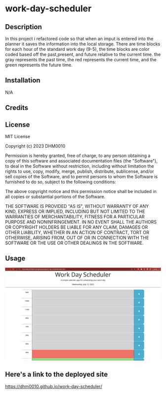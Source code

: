 # work-day-scheduler

## Description
In this project i refactored code so that when an imput is entered into the planner it saves the information into the local storage. There are time blocks for each hour of the standard work day (9-5), the time blocks are color coded based off the past,present, and future relative to the current time. the gray represents the past time, the red represents the current time, and the green represents the future time.

## Installation
N/A

## Credits

## License
MIT License

Copyright (c) 2023 DHM0010

Permission is hereby granted, free of charge, to any person obtaining a copy
of this software and associated documentation files (the "Software"), to deal
in the Software without restriction, including without limitation the rights
to use, copy, modify, merge, publish, distribute, sublicense, and/or sell
copies of the Software, and to permit persons to whom the Software is
furnished to do so, subject to the following conditions:

The above copyright notice and this permission notice shall be included in all
copies or substantial portions of the Software.

THE SOFTWARE IS PROVIDED "AS IS", WITHOUT WARRANTY OF ANY KIND, EXPRESS OR
IMPLIED, INCLUDING BUT NOT LIMITED TO THE WARRANTIES OF MERCHANTABILITY,
FITNESS FOR A PARTICULAR PURPOSE AND NONINFRINGEMENT. IN NO EVENT SHALL THE
AUTHORS OR COPYRIGHT HOLDERS BE LIABLE FOR ANY CLAIM, DAMAGES OR OTHER
LIABILITY, WHETHER IN AN ACTION OF CONTRACT, TORT OR OTHERWISE, ARISING FROM,
OUT OF OR IN CONNECTION WITH THE SOFTWARE OR THE USE OR OTHER DEALINGS IN THE
SOFTWARE.


## Usage
![Alt text](<Assets/images /work-day-scheduler.png>)

## Here's a link to the deployed site
https://dhm0010.github.io/work-day-scheduler/
